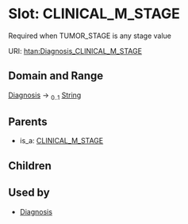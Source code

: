 
# Slot: CLINICAL_M_STAGE

Required when TUMOR_STAGE is any stage value

URI: [htan:Diagnosis_CLINICAL_M_STAGE](https://w3id.org/htan/Diagnosis_CLINICAL_M_STAGE)


## Domain and Range

[Diagnosis](Diagnosis.md) &#8594;  <sub>0..1</sub> [String](types/String.md)

## Parents

 *  is_a: [CLINICAL_M_STAGE](CLINICAL_M_STAGE.md)

## Children


## Used by

 * [Diagnosis](Diagnosis.md)
